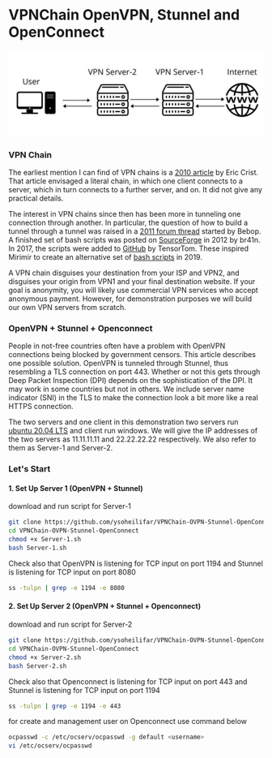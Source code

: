 # VPNChain OpenVPN, Stunnel and OpenConnect

<img src="vpn-chain.jpeg">

### VPN Chain
The earliest mention I can find of VPN chains is a [2010 article](https://secure-computing.net/wiki/index.php/OpenVPN/VpnChains) by Eric Crist. That article envisaged a literal chain, in which one client connects to a server, which in turn connects to a further server, and on. It did not give any practical details.

The interest in VPN chains since then has been more in tunneling one connection through another. In particular, the question of how to build a tunnel through a tunnel was raised in a [2011 forum thread](https://forums.openvpn.net/viewtopic.php?t=7483) started by Bebop. A finished set of bash scripts was posted on [SourceForge](https://sourceforge.net/p/vpnchains/wiki/Home/) in 2012 by br41n. In 2017, the scripts were added to [GitHub](https://github.com/bitnom/VPN-Chain) by TensorTom. These inspired Mirimir to create an alternative set of [bash scripts](https://github.com/mirimir/vpnchains) in 2019.

A VPN chain disguises your destination from your ISP and VPN2, and disguises your origin from VPN1 and your final destination website. If your goal is anonymity, you will likely use commercial VPN services who accept anonymous payment. However, for demonstration purposes we will build our own VPN servers from scratch.

### OpenVPN + Stunnel + Openconnect
People in not-free countries often have a problem with OpenVPN connections being blocked by government censors. This article describes one possible solution. OpenVPN is tunneled through Stunnel, thus resembling a TLS connection on port 443. Whether or not this gets through Deep Packet Inspection (DPI) depends on the sophistication of the DPI. It may work in some countries but not in others. We include server name indicator (SNI) in the TLS to make the connection look a bit more like a real HTTPS connection.

The two servers and one client in this demonstration two servers run [ubuntu 20.04 LTS](https://releases.ubuntu.com/focal/) and client run windows. We will give the IP addresses of the two servers as 11.11.11.11 and 22.22.22.22 respectively. We also refer to them as Server-1 and Server-2.

### Let's Start
#### 1. Set Up Server 1 (OpenVPN + Stunnel)
download and run script for Server-1
```bash script
git clone https://github.com/ysoheilifar/VPNChain-OVPN-Stunnel-OpenConnect.git
cd VPNChain-OVPN-Stunnel-OpenConnect
chmod +x Server-1.sh
bash Server-1.sh
```
Check also that OpenVPN is listening for TCP input on port 1194 and Stunnel is listening for TCP input on port 8080
```bash script
ss -tulpn | grep -e 1194 -e 8080
```
#### 2. Set Up Server 2 (OpenVPN + Stunnel + Openconnect)
download and run script for Server-2
```bash cript
git clone https://github.com/ysoheilifar/VPNChain-OVPN-Stunnel-OpenConnect.git
cd VPNChain-OVPN-Stunnel-OpenConnect
chmod +x Server-2.sh
bash Server-2.sh
```
Check also that Openconnect is listening for TCP input on port 443 and Stunnel is listening for TCP input on port 1194
```bash script
ss -tulpn | grep -e 1194 -e 443
```
for create and management user on Openconnect use command below
```bash script
ocpasswd -c /etc/ocserv/ocpasswd -g default <username>
vi /etc/ocserv/ocpasswd 
```
